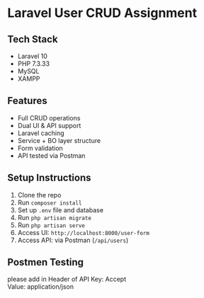 # Laravel User CRUD Assignment

## Tech Stack
- Laravel 10
- PHP 7.3.33
- MySQL
- XAMPP

## Features
- Full CRUD operations
- Dual UI & API support
- Laravel caching
- Service + BO layer structure
- Form validation
- API tested via Postman

## Setup Instructions
1. Clone the repo
2. Run `composer install`
3. Set up `.env` file and database
4. Run `php artisan migrate`
5. Run `php artisan serve`
6. Access UI: `http://localhost:8000/user-form`
7. Access API: via Postman (`/api/users`)

## Postmen Testing 
please add in Header of API
Key:    Accept  
Value:  application/json
